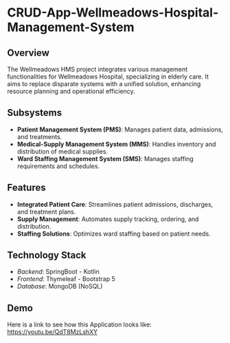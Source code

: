 # CRUD-App-Wellmeadows-Hospital-Management-System

## Overview
The Wellmeadows HMS project integrates various management functionalities for Wellmeadows Hospital, specializing in elderly care. It aims to replace disparate systems with a unified solution, enhancing resource planning and operational efficiency.

## Subsystems
- **Patient Management System (PMS)**: Manages patient data, admissions, and treatments.
- **Medical-Supply Management System (MMS)**: Handles inventory and distribution of medical supplies.
- **Ward Staffing Management System (SMS)**: Manages staffing requirements and schedules.

## Features
- **Integrated Patient Care**: Streamlines patient admissions, discharges, and treatment plans.
- **Supply Management**: Automates supply tracking, ordering, and distribution.
- **Staffing Solutions**: Optimizes ward staffing based on patient needs.

## Technology Stack
- *Backend*: SpringBoot - Kotlin
- *Frontend*: Thymeleaf - Bootstrap 5
- *Database*: MongoDB (NoSQL)

## Demo
Here is a link to see how this Application looks like:
https://youtu.be/QdT8MzLshXY

